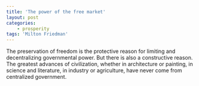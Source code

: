 ```yaml
---
title: 'The power of the free market'
layout: post
categories:
    - prosperity
tags: 'Milton Friedman'
---
```


The preservation of freedom is the protective reason for limiting and decentralizing governmental power. But there is also a constructive reason. The greatest advances of civilization, whether in architecture or painting, in science and literature, in industry or agriculture, have never come from centralized government.